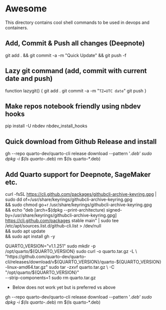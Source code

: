 # Awesome
This directory contains cool shell commands to be used in devops and containers.

## Add, Commit & Push all changes (Deepnote)

git add . && git commit -a -m "Quick Update" && git push -f

## Lazy git command (add, commit with current date and push)

function lazygit() {
    git add .
    git commit -a -m "`TZ=UTC date`"
    git push
}

## Make repos notebook friendly using nbdev hooks

pip install -U nbdev
nbdev_install_hooks

## Quick download from Github Release and install

gh --repo quarto-dev/quarto-cli release download --pattern '*.deb'
sudo dpkg -i $(ls quarto-*.deb)
rm $(ls quarto-*.deb)


## Add Quarto support for Deepnote, SageMaker etc.

curl -fsSL https://cli.github.com/packages/githubcli-archive-keyring.gpg | sudo dd of=/usr/share/keyrings/githubcli-archive-keyring.gpg \
&& sudo chmod go+r /usr/share/keyrings/githubcli-archive-keyring.gpg \
&& echo "deb [arch=$(dpkg --print-architecture) signed-by=/usr/share/keyrings/githubcli-archive-keyring.gpg] https://cli.github.com/packages stable main" | sudo tee /etc/apt/sources.list.d/github-cli.list > /dev/null \
&& sudo apt update \
&& sudo apt install gh -y

QUARTO_VERSION="v1.1.251"
sudo mkdir -p /opt/quarto/${QUARTO_VERSION}
sudo curl -o quarto.tar.gz -L \
    "https://github.com/quarto-dev/quarto-cli/releases/download/v${QUARTO_VERSION}/quarto-${QUARTO_VERSION}-linux-amd64.tar.gz"
sudo tar -zxvf quarto.tar.gz \
    -C "/opt/quarto/${QUARTO_VERSION}" \
    --strip-components=1
sudo rm quarto.tar.gz

- Below does not work yet but is preferred vs above

gh --repo quarto-dev/quarto-cli release download --pattern '*.deb'
sudo dpkg -i $(ls quarto-*.deb)
rm $(ls quarto-*.deb)